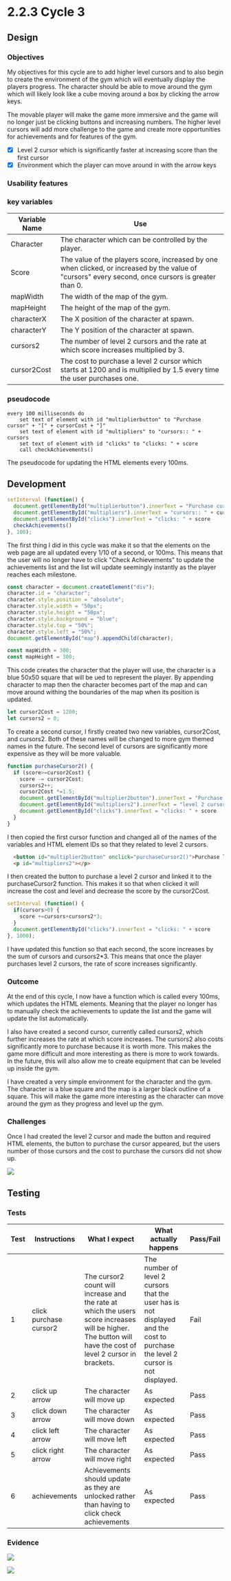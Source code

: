 # 2.2.3 Cycle 3

## Design

### Objectives

My objectives for this cycle are to add higher level cursors and to also begin to create the environment of the gym which will eventually display the players progress. The character should be able to move around the gym which will likely look like a cube moving around a box by clicking the arrow keys.

The movable player will make the game more immersive and the game will no longer just be clicking buttons and increasing numbers. The higher level cursors will add more challenge to the game and create more opportunities for achievements and for features of the gym.

* [x] Level 2 cursor which is significantly faster at increasing score than the first cursor
* [x] Environment which the player can move around in with the arrow keys

### Usability features

### key variables

| Variable Name | Use                                                                                                                                                 |
| ------------- | --------------------------------------------------------------------------------------------------------------------------------------------------- |
| Character     | The character which can be controlled by the player.                                                                                                |
| Score         | The value of the players score, increased by one when clicked, or increased by the value of "cursors" every second, once cursors is greater than 0. |
| mapWidth      | The width of the map of the gym.                                                                                                                    |
| mapHeight     | The height of the map of the gym.                                                                                                                   |
| characterX    | The X position of the character at spawn.                                                                                                           |
| characterY    | The Y position of the character at spawn.                                                                                                           |
| cursors2      | The number of level 2 cursors and the rate at which score increases multiplied by 3.                                                                |
| cursor2Cost   | The cost to purchase a level 2 cursor which starts at 1200 and is multiplied by 1.5 every time the user purchases one.                              |

### pseudocode

```
every 100 milliseconds do
    set text of element with id "multiplierbutton" to "Purchase cursor" + "[" + cursorCost + "]"
    set text of element with id "multipliers" to "cursors:: " + cursors
    set text of element with id "clicks" to "clicks: " + score
    call checkAchievements()
```

The pseudocode for updating the HTML elements every 100ms.

## Development

```javascript
setInterval (function() {
  document.getElementById("multiplierbutton").innerText = "Purchase cursor" + "[" + cursorCost + "]"
  document.getElementById("multipliers").innerText = "cursors:: " + cursors
  document.getElementById("clicks").innerText = "clicks: " + score
  checkAchievements()
}, 100);
```

The first thing I did in this cycle was make it so that the elements on the web page are all updated every 1/10 of a second, or 100ms. This means that the user will no longer have to click "Check Achievements" to update the achievements list and the list will update seemingly instantly as the player reaches each milestone.

```javascript
const character = document.createElement("div");
character.id = "character";
character.style.position = "absolute";
character.style.width = "50px";
character.style.height = "50px";
character.style.background = "blue";
character.style.top = "50%";
character.style.left = "50%";
document.getElementById("map").appendChild(character);

const mapWidth = 300;
const mapHeight = 300;
```

This code creates the character that the player will use, the character is a blue 50x50 square that will be ued to represent the player. By appending character to map then the character becomes part of the map and can move around withing the boundaries of the map when its position is updated.

```javascript
let cursor2Cost = 1200;
let cursors2 = 0;
```

To create a second cursor, I firstly created two new variables, cursor2Cost, and cursors2. Both of these names will be changed to more gym themed names in the future. The second level of cursors are significantly more expensive as they will be more valuable.

```javascript
function purchaseCursor2() {
  if (score>=cursor2Cost) {
    score -= cursor2Cost;
    cursors2++;
    cursor2Cost *=1.5;
    document.getElementById("multiplier2button").innerText = "Purchase level 2 cursor" + "[" + cursor2Cost + "]"
    document.getElementById("multipliers2").innerText = "level 2 cursors:: " + cursors2
    document.getElementById("clicks").innerText = "clicks: " + score
  }
} 
```

I then copied the first cursor function and changed all of the names of the variables and HTML element IDs so that they related to level 2 cursors.

```html
  <button id="multiplier2button" onclick="purchaseCursor2()">Purchase level 2 cursor</button>
  <p id="multipliers2"></p>
```

I then created the button to purchase a level 2 cursor and linked it to the purchaseCursor2 function. This makes it so that when clicked it will increase the cost and level and decrease the score by the cursor2Cost.

```javascript
setInterval (function() {
  if(cursors>0) {
    score +=cursors+cursors2*3;
  }
  document.getElementById("clicks").innerText = "clicks: " + score
}, 1000);
```

I have updated this function so that each second, the score increases by the sum of cursors and cursors2\*3. This means that once the player purchases level 2 cursors, the rate of score increases significantly.

### Outcome

At the end of this cycle, I now have a function which is called every 100ms, which updates the HTML elements. Meaning that the player no longer has to manually check the achievements to update the list and the game will update the list automatically.

I also have created a second cursor, currently called cursors2, which further increases the rate at which score increases. The cursors2 also costs significantly more to purchase because it is worth more. This makes the game more difficult and more interesting as there is more to work towards. In the future, this will also allow me to create equipment that can be leveled up inside the gym.

I have created a very simple environment for the character and the gym. The character is a blue square and the map is a larger black outline of a square. This will make the game more interesting as the character can move around the gym as they progress and level up the gym.

### Challenges

Once I had created the level 2 cursor and made the button and required HTML elements, the button to purchase the cursor appeared, but the users number of those cursors and the cost to purchase the cursors did not show up.

![](<../.gitbook/assets/image (8).png>)

## Testing

### Tests

| Test | Instructions           | What I expect                                                                                                                                                | What actually happens                                                                                                          | Pass/Fail |
| ---- | ---------------------- | ------------------------------------------------------------------------------------------------------------------------------------------------------------ | ------------------------------------------------------------------------------------------------------------------------------ | --------- |
| 1    | click purchase cursor2 | The cursor2 count will increase and the rate at which the users score increases will be higher. The button will have the cost of level 2 cursor in brackets. | The number of level 2 cursors that the user has is not displayed and the cost to purchase the level 2 cursor is not displayed. | Fail      |
| 2    | click up arrow         | The character will move up                                                                                                                                   | As expected                                                                                                                    | Pass      |
| 3    | click down arrow       | The character will move down                                                                                                                                 | As expected                                                                                                                    | Pass      |
| 4    | click left arrow       | The character will move left                                                                                                                                 | As expected                                                                                                                    | Pass      |
| 5    | click right arrow      | The character will move right                                                                                                                                | As expected                                                                                                                    | Pass      |
| 6    | achievements           | Achievements should update as they are unlocked rather than having to click check achievements                                                               | As expected                                                                                                                    | Pass      |

### Evidence

![](<../.gitbook/assets/image (2) (1) (1).png>)

![](<../.gitbook/assets/image (3) (1).png>)

